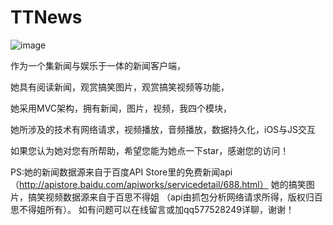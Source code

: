 # TTNews


![image](https://github.com/577528249/TTNews/blob/master/introductionimages/123.gif)


作为一个集新闻与娱乐于一体的新闻客户端，


她具有阅读新闻，观赏搞笑图片，观赏搞笑视频等功能，	


她采用MVC架构，拥有新闻，图片，视频，我四个模块，


她所涉及的技术有网络请求，视频播放，音频播放，数据持久化，iOS与JS交互


如果您认为她对您有所帮助，希望您能为她点一下star，感谢您的访问！





PS:她的新闻数据源来自于百度API Store里的免费新闻api
（http://apistore.baidu.com/apiworks/servicedetail/688.html）
她的搞笑图片，搞笑视频数据源来自于百思不得姐
（api由抓包分析网络请求所得，版权归百思不得姐所有）。 
如有问题可以在线留言或加qq577528249详聊，谢谢！

